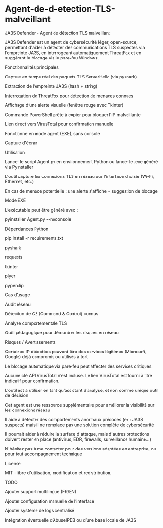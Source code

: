 # Agent-de-d-etection-TLS-malveillant

JA3S Defender - Agent de détection TLS malveillant

  

JA3S Defender est un agent de cybersécurité léger, open-source, permettant d'aider à détecter des communications TLS suspectes via l’empreinte JA3S, en interrogeant automatiquement ThreatFox et en suggérant le blocage via le pare-feu Windows.

Fonctionnalités principales

Capture en temps réel des paquets TLS ServerHello (via pyshark)

Extraction de l’empreinte JA3S (hash + string)

Interrogation de ThreatFox pour détection de menaces connues

Affichage d’une alerte visuelle (fenêtre rouge avec Tkinter)

Commande PowerShell prête à copier pour bloquer l'IP malveillante

Lien direct vers VirusTotal pour confirmation manuelle

Fonctionne en mode agent (EXE), sans console

Capture d'écran



Utilisation

Lancer le script Agent.py en environnement Python ou lancer le .exe généré via PyInstaller

L'outil capture les connexions TLS en réseau sur l'interface choisie (Wi-Fi, Ethernet, etc.)

En cas de menace potentielle : une alerte s'affiche + suggestion de blocage

Mode EXE

L’exécutable peut être généré avec :

pyinstaller Agent.py --noconsole

Dépendances Python

pip install -r requirements.txt

pyshark

requests

tkinter

plyer

pyperclip

Cas d’usage

Audit réseau 

Détection de C2 (Command & Control) connus

Analyse comportementale TLS

Outil pédagogique pour démontrer les risques en réseau

Risques / Avertissements

Certaines IP détectées peuvent être des services légitimes (Microsoft, Google) déjà compromis ou utilisés à tort

Le blocage automatique via pare-feu peut affecter des services critiques

Aucune clé API VirusTotal n’est incluse. Le lien VirusTotal est fourni à titre indicatif pour confirmation.

L’outil est à utiliser en tant qu’assistant d’analyse, et non comme unique outil de décision

Cet agent est une ressource supplémentaire pour améliorer la visibilité sur les connexions réseau

Il aide à détecter des comportements anormaux précoces (ex : JA3S suspects) mais il ne remplace pas une solution complète de cybersécurité

Il pourrait aider à réduire la surface d'attaque, mais d'autres protections doivent rester en place (antivirus, EDR, firewalls, surveillance humaine...)

N'hésitez pas à me contacter pour des versions adaptées en entreprise, ou pour tout accompagnement technique

License

MIT - libre d'utilisation, modification et redistribution.

TODO

Ajouter support multilingue (FR/EN)

Ajouter configuration manuelle de l’interface

Ajouter système de logs centralisé

Intégration éventuelle d’AbuseIPDB ou d’une base locale de JA3S